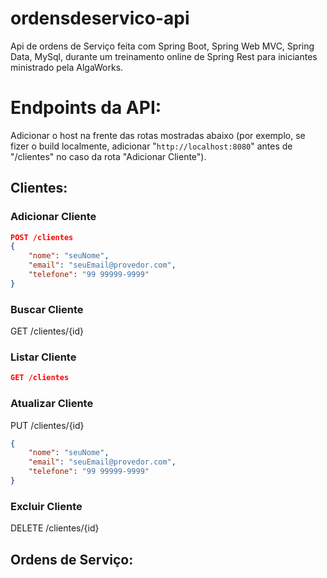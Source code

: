 # ordensdeservico-api
Api de ordens de Serviço feita com Spring Boot, Spring Web MVC, Spring Data, MySql, durante um treinamento online de Spring Rest para iniciantes ministrado pela AlgaWorks.

# Endpoints da API:
Adicionar o host na frente das rotas mostradas abaixo (por exemplo, se fizer o build localmente, adicionar "`http://localhost:8080`" antes de "/clientes" no caso da rota "Adicionar Cliente").
## Clientes:
### Adicionar Cliente
```json
POST /clientes
{
	"nome": "seuNome",
	"email": "seuEmail@provedor.com",
	"telefone": "99 99999-9999"
}
```
### Buscar Cliente
GET /clientes/{id}
### Listar Cliente
```json
GET /clientes
```
### Atualizar Cliente
PUT /clientes/{id}
```json
{
	"nome": "seuNome",
	"email": "seuEmail@provedor.com",
	"telefone": "99 99999-9999"
}
```
### Excluir Cliente
DELETE /clientes/{id}
## Ordens de Serviço:

